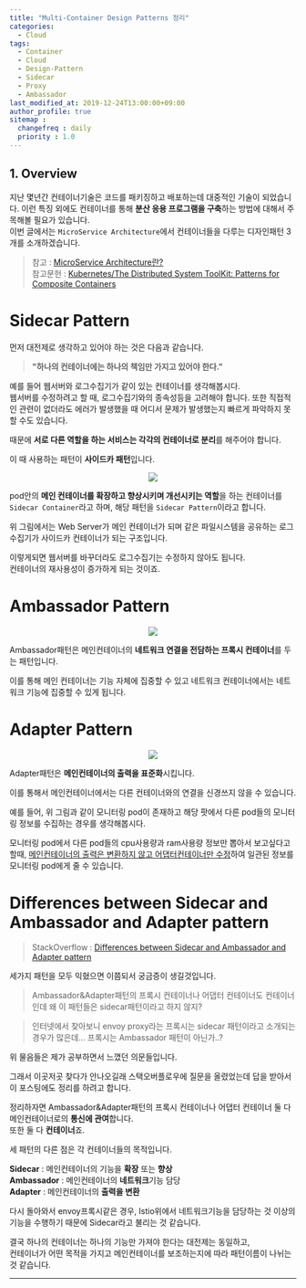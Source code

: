 ```yaml
---
title: "Multi-Container Design Patterns 정리"
categories: 
  - Cloud
tags:
  - Container
  - Cloud
  - Design-Pattern
  - Sidecar
  - Proxy
  - Ambassador
last_modified_at: 2019-12-24T13:00:00+09:00
author_profile: true
sitemap :
  changefreq : daily
  priority : 1.0
---
```


## 1. Overview
지난 몇년간 컨테이너기술은 코드를 패키징하고 배포하는데 대중적인 기술이 되었습니다. 이런 특징 외에도 컨테이너를 통해 **분산 응용 프로그램을 구축**하는 방법에 대해서 주목해볼 필요가 있습니다.  
이번 글에서는 `MicroService Architecture`에서 컨테이너들을 다루는 디자인패턴 3개를 소개하겠습니다.

> 참고 : [MicroService Architecture란?](https://gruuuuu.github.io/container/architecture-microservice/)   
> 참고문헌 : [Kubernetes/The Distributed System ToolKit: Patterns for Composite Containers](https://kubernetes.io/blog/2015/06/the-distributed-system-toolkit-patterns/)

# Sidecar Pattern
먼저 대전제로 생각하고 있어야 하는 것은 다음과 같습니다.  
> **"하나의 컨테이너에는 하나의 책임만 가지고 있어야 한다."**  

예를 들어 웹서버와 로그수집기가 같이 있는 컨테이너를 생각해봅시다.  
웹서버를 수정하려고 할 때, 로그수집기와의 종속성등을 고려해야 합니다. 또한 직접적인 관련이 없더라도 에러가 발생했을 때 어디서 문제가 발생했는지 빠르게 파악하지 못할 수도 있습니다.  

때문에 **서로 다른 역할을 하는 서비스는 각각의 컨테이너로 분리**를 해주어야 합니다.  

이 때 사용하는 패턴이 **사이드카 패턴**입니다.  

<center><img src="https://user-images.githubusercontent.com/15958325/71398333-65d07700-2663-11ea-8a29-d2be848ea428.png"></center>  

pod안의 **메인 컨테이너를 확장하고 향상시키며 개선시키는 역할**을 하는 컨테이너를 `Sidecar Container`라고 하며, 해당 패턴을 `Sidecar Pattern`이라고 합니다.   

위 그림에서는 Web Server가 메인 컨테이너가 되며 같은 파일시스템을 공유하는 로그수집기가 사이드카 컨테이너가 되는 구조입니다.  

이렇게되면 웹서버를 바꾸더라도 로그수집기는 수정하지 않아도 됩니다.  
컨테이너의 재사용성이 증가하게 되는 것이죠.  

# Ambassador Pattern

<center><img src="https://user-images.githubusercontent.com/15958325/71399761-06c13100-2668-11ea-8f92-67b29984afa7.png"></center>  

Ambassador패턴은 메인컨테이너의 **네트워크 연결을 전담하는 프록시 컨테이너**를 두는 패턴입니다.  

이를 통해 메인 컨테이너는 기능 자체에 집중할 수 있고 네트워크 컨테이너에서는 네트워크 기능에 집중할 수 있게 됩니다.  

# Adapter Pattern
<center><img src="https://user-images.githubusercontent.com/15958325/71400235-6bc95680-2669-11ea-86a0-3254e3a60583.png"></center>  

Adapter패턴은 **메인컨테이너의 출력을 표준화**시킵니다.  

이를 통해서 메인컨테이너에서는 다른 컨테이너와의 연결을 신경쓰지 않을 수 있습니다.  

예를 들어, 위 그림과 같이 모니터링 pod이 존재하고 해당 팟에서 다른 pod들의 모니터링 정보를 수집하는 경우를 생각해봅시다.  

모니터링 pod에서 다른 pod들의 cpu사용량과 ram사용량 정보만 뽑아서 보고싶다고 할때, <u>메인컨테이너의 출력은 변환하지 않고 어댑터컨테이너만 수정</u>하여 일관된 정보를 모니터링 pod에게 줄 수 있습니다.  

# Differences between Sidecar and Ambassador and Adapter pattern  

> StackOverflow : [Differences between Sidecar and Ambassador and Adapter pattern](https://stackoverflow.com/questions/59451056/differences-between-sidecar-and-ambassador-and-adapter-pattern)  

세가지 패턴을 모두 익혔으면 이쯤되서 궁금증이 생길것입니다.  

> Ambassador&Adapter패턴의 프록시 컨테이너나 어댑터 컨테이너도 컨테이너인데 왜 이 패턴들은 sidecar패턴이라고 하지 않지?   

> 인터넷에서 찾아보니 envoy proxy라는 프록시는 sidecar 패턴이라고 소개되는 경우가 많은데... 프록시는 Ambassador 패턴이 아닌가..?

위 물음들은 제가 공부하면서 느꼈던 의문들입니다.  

그래서 이곳저곳 찾다가 안나오길래 스택오버플로우에 질문을 올렸었는데 답을 받아서 이 포스팅에도 정리를 하려고 합니다.  

정리하자면 Ambassador&Adapter패턴의 프록시 컨테이너나 어댑터 컨테이너 둘 다 메인컨테이너로의 **통신에 관여**합니다.  
또한 둘 다 **컨테이너**죠.  

세 패턴의 다른 점은 각 컨테이너들의 목적입니다.  

**Sidecar** : 메인컨테이너의 기능을 **확장** 또는 **향상**  
**Ambassador** : 메인컨테이너의 **네트워크**기능 담당  
**Adapter** : 메인컨테이너의 **출력을 변환**

다시 돌아와서 envoy프록시같은 경우, Istio위에서 네트워크기능을 담당하는 것 이상의 기능을 수행하기 때문에 Sidecar라고 불리는 것 같습니다.  

결국 하나의 컨테이너는 하나의 기능만 가져야 한다는 대전제는 동일하고,  
컨테이너가 어떤 목적을 가지고 메인컨테이너를 보조하는지에 따라 패턴이름이 나뉘는 것 같습니다.  


----
